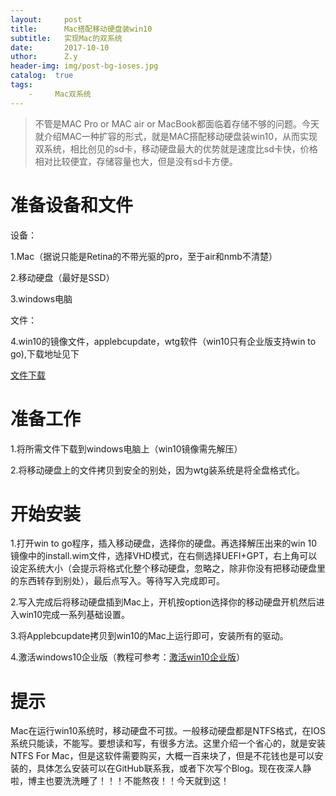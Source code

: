 ```yaml
--- 
layout:     post 
title:      Mac搭配移动硬盘装win10
subtitle:   实现Mac的双系统 
date:       2017-10-10
uthor:      Z.y 
header-img: img/post-bg-ioses.jpg
catalog:  true
tags: 
    -     Mac双系统
---
```




>不管是MAC Pro or MAC air or MacBook都面临着存储不够的问题。今天就介绍MAC一种扩容的形式，就是MAC搭配移动硬盘装win10，从而实现双系统，相比创见的sd卡，移动硬盘最大的优势就是速度比sd卡快，价格相对比较便宜，存储容量也大，但是没有sd卡方便。

# 准备设备和文件
设备：

1.Mac（据说只能是Retina的不带光驱的pro，至于air和nmb不清楚）

2.移动硬盘（最好是SSD）

3.windows电脑

文件：

4.win10的镜像文件，applebcupdate，wtg软件（win10只有企业版支持win to go),下载地址见下

[文件下载](https://pan.baidu.com/s/1skCkqgX)

# 准备工作

1.将所需文件下载到windows电脑上（win10镜像需先解压）

2.将移动硬盘上的文件拷贝到安全的别处，因为wtg装系统是将全盘格式化。

# 开始安装

1.打开win to go程序，插入移动硬盘，选择你的硬盘。再选择解压出来的win 10镜像中的install.wim文件，选择VHD模式，在右侧选择UEFI+GPT，右上角可以设定系统大小（会提示将格式化整个移动硬盘，忽略之，除非你没有把移动硬盘里的东西转存到别处），最后点写入。等待写入完成即可。


2.写入完成后将移动硬盘插到Mac上，开机按option选择你的移动硬盘开机然后进入win10完成一系列基础设置。


3.将Applebcupdate拷贝到win10的Mac上运行即可，安装所有的驱动。

4.激活windows10企业版（教程可参考：[激活win10企业版](https://jingyan.baidu.com/article/22a299b53980b19e19376aaf.html)）

# 提示

Mac在运行win10系统时，移动硬盘不可拔。一般移动硬盘都是NTFS格式，在IOS系统只能读，不能写。要想读和写，有很多方法。这里介绍一个省心的，就是安装NTFS For Mac，但是这软件需要购买，大概一百来块了，但是不花钱也是可以安装的，具体怎么安装可以在GitHub联系我，或者下次写个Blog。现在夜深人静啦，博主也要洗洗睡了！！！不能熬夜！！今天就到这！
